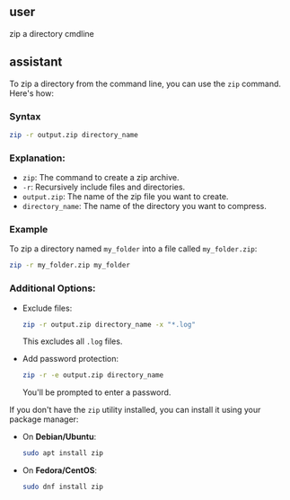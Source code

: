 ## user
zip a directory cmdline
## assistant

To zip a directory from the command line, you can use the `zip` command. Here's how:

### Syntax
```bash
zip -r output.zip directory_name
```

### Explanation:
- `zip`: The command to create a zip archive.
- `-r`: Recursively include files and directories.
- `output.zip`: The name of the zip file you want to create.
- `directory_name`: The name of the directory you want to compress.

### Example
To zip a directory named `my_folder` into a file called `my_folder.zip`:
```bash
zip -r my_folder.zip my_folder
```

### Additional Options:
- Exclude files:
  ```bash
  zip -r output.zip directory_name -x "*.log"
  ```
  This excludes all `.log` files.
  
- Add password protection:
  ```bash
  zip -r -e output.zip directory_name
  ```
  You'll be prompted to enter a password.

If you don't have the `zip` utility installed, you can install it using your package manager:
- On **Debian/Ubuntu**:
  ```bash
  sudo apt install zip
  ```
- On **Fedora/CentOS**:
  ```bash
  sudo dnf install zip
  ```